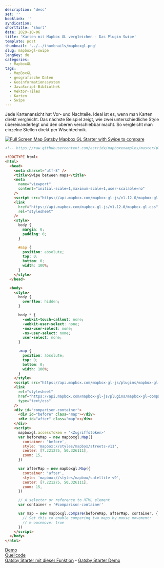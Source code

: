 ```yaml
---
description: 'desc'
set: ''
booklink: ''
syndication:
shortTitle: 'short'
date: 2020-10-06
title: 'Karten mit Mapbox GL vergleichen - Das Plugin Swipe'
template: post
thumbnail: '../../thumbnails/mapboxgl.png'
slug: mapboxgl-swipe
langKey: de
categories:
  - MapboxGL
tags:
  - MapBoxGL
  - geografische Daten
  - Geoinformationssystem
  - JavaScript-Bibliothek
  - Vektor-Tiles
  - Karten
  - Swipe
---
```


Jede Kartenansicht hat Vor- und Nachteile. Ideal ist es, wenn man Karten direkt vergleicht. Das nächste Beispiel zeigt, wie zwei unterschiedliche Style übereinanderlegt und den oberen verschiebbar macht. So vergleicht man einzelne Stellen direkt per Wischtechnik.

[![Full Screen Map Gatsby Mapbox GL Starter with Swipe to compare](https://user-images.githubusercontent.com/9974686/97810147-16d77300-1c72-11eb-8573-d464b249af22.png)](https://astridx.github.io/gatsbystarter/gatsby-starter-mapbox-examples/map-swipe)

```html {numberLines: -2}
<!-- https://raw.githubusercontent.com/astridx/mapboxexamples/master/plugins/mapbox-gl-compare-swipe-between-maps.html -->

<!DOCTYPE html>
<html>
  <head>
    <meta charset="utf-8" />
    <title>Swipe between maps</title>
    <meta
      name="viewport"
      content="initial-scale=1,maximum-scale=1,user-scalable=no"
    />
    <script src="https://api.mapbox.com/mapbox-gl-js/v1.12.0/mapbox-gl.js"></script>
    <link
      href="https://api.mapbox.com/mapbox-gl-js/v1.12.0/mapbox-gl.css"
      rel="stylesheet"
    />
    <style>
      body {
        margin: 0;
        padding: 0;
      }

      #map {
        position: absolute;
        top: 0;
        bottom: 0;
        width: 100%;
      }
    </style>
  </head>

  <body>
    <style>
      body {
        overflow: hidden;
      }

      body * {
        -webkit-touch-callout: none;
        -webkit-user-select: none;
        -moz-user-select: none;
        -ms-user-select: none;
        user-select: none;
      }

      .map {
        position: absolute;
        top: 0;
        bottom: 0;
        width: 100%;
      }
    </style>
    <script src="https://api.mapbox.com/mapbox-gl-js/plugins/mapbox-gl-compare/v0.4.0/mapbox-gl-compare.js"></script>
    <link
      rel="stylesheet"
      href="https://api.mapbox.com/mapbox-gl-js/plugins/mapbox-gl-compare/v0.4.0/mapbox-gl-compare.css"
      type="text/css"
    />
    <div id="comparison-container">
      <div id="before" class="map"></div>
      <div id="after" class="map"></div>
    </div>
    <script>
      mapboxgl.accessToken = '<Zugriffstoken>'
      var beforeMap = new mapboxgl.Map({
        container: 'before',
        style: 'mapbox://styles/mapbox/streets-v11',
        center: [7.221275, 50.326111],
        zoom: 15,
      })

      var afterMap = new mapboxgl.Map({
        container: 'after',
        style: 'mapbox://styles/mapbox/satellite-v9',
        center: [7.221275, 50.326111],
        zoom: 15,
      })

      // A selector or reference to HTML element
      var container = '#comparison-container'

      var map = new mapboxgl.Compare(beforeMap, afterMap, container, {
        // Set this to enable comparing two maps by mouse movement:
        // m ousemove: true
      })
    </script>
  </body>
</html>
```

[Demo](https://astridx.github.io/mapboxexamples/plugins/mapbox-gl-compare-swipe-between-maps.html)  
[Quellcode](https://github.com/astridx/mapboxexamples/blob/master/plugins/mapbox-gl-compare-swipe-between-maps.html)  
[Gatsby Starter mit dieser Funktion](https://github.com/astridx/gatsby-starter-mapbox-examples) - [Gatsby Starter Demo](https://astridx.github.io/gatsbystarter/gatsby-starter-mapbox-examples/)
<img src="https://vg07.met.vgwort.de/na/3e7b18544a6146009a4d7323d47a306e" width="1" height="1" alt="">

